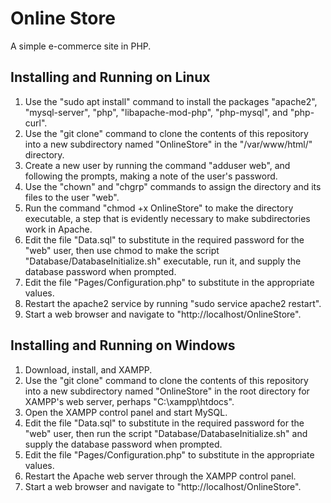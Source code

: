 Online Store
============

A simple e-commerce site in PHP.

Installing and Running on Linux
-------------------------------

1. Use the "sudo apt install" command to install the packages "apache2", "mysql-server", "php", "libapache-mod-php", "php-mysql", and "php-curl".
2. Use the "git clone" command to clone the contents of this repository into a new subdirectory named "OnlineStore" in the "/var/www/html/" directory.
3. Create a new user by running the command "adduser web", and following the prompts, making a note of the user's password.
4. Use the "chown" and "chgrp" commands to assign the directory and its files to the user "web".
5. Run the command "chmod +x OnlineStore" to make the directory executable, a step that is evidently necessary to make subdirectories work in Apache.
6. Edit the file "Data.sql" to substitute in the required password for the "web" user, then use chmod to make the script "Database/DatabaseInitialize.sh" executable, run it, and supply the database password when prompted.
7. Edit the file "Pages/Configuration.php" to substitute in the appropriate values.
8. Restart the apache2 service by running "sudo service apache2 restart".
9. Start a web browser and navigate to "http://localhost/OnlineStore".

Installing and Running on Windows
---------------------------------
1. Download, install, and XAMPP.
2. Use the "git clone" command to clone the contents of this repository into a new subdirectory named "OnlineStore" in the root directory for XAMPP's web server, perhaps "C:\xampp\htdocs".
3. Open the XAMPP control panel and start MySQL.
4. Edit the file "Data.sql" to substitute in the required password for the "web" user, then run the script "Database/DatabaseInitialize.sh" and supply the database password when prompted.
5. Edit the file "Pages/Configuration.php" to substitute in the appropriate values.
6. Restart the Apache web server through the XAMPP control panel.
7. Start a web browser and navigate to "http://localhost/OnlineStore".
